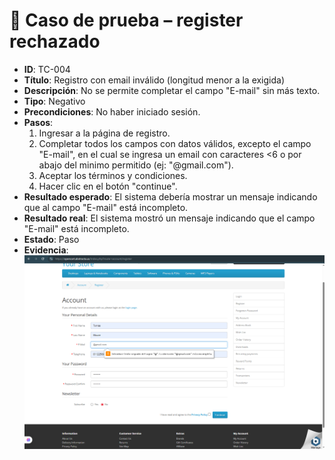 # 🧪 Caso de prueba – register rechazado

- **ID**: TC-004
- **Título**: Registro con email inválido (longitud menor a la exigida)
- **Descripción**: No se permite completar el campo "E-mail" sin más texto.
- **Tipo**: Negativo
- **Precondiciones**: No haber iniciado sesión.
- **Pasos**:
  1. Ingresar a la página de registro.
  2. Completar todos los campos con datos válidos, excepto el campo "E-mail", en el cual se ingresa un email con caracteres <6 o por abajo del minimo permitido (ej: "@gmail.com").
  3. Aceptar los términos y condiciones.
  4. Hacer clic en el botón "continue".
- **Resultado esperado**: El sistema debería mostrar un mensaje indicando que al campo "E-mail" está incompleto.
- **Resultado real**: El sistema mostró un mensaje indicando que el campo "E-mail" está incompleto.
- **Estado**: Paso
- **Evidencia**: ![captura](../evidencias/captura-email-incorrecto.png)